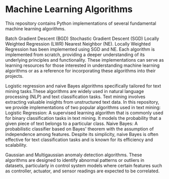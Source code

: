 # Machine Learning Algorithms

This repository contains Python implementations of several fundamental machine learning algorithms. 

Batch Gradient Descent (BGD) Stochastic Gradient Descent (SGD) Locally Weighted Regression (LWR) Nearest Neighbor (NE). Locally Weighted Regression has been implemented using SGD and NE.
Each algorithm is implemented from scratch, providing a deeper understanding of its underlying principles and functionality. These implementations can serve as learning resources for those interested in understanding machine learning algorithms or as a reference for incorporating these algorithms into their projects.


Logistic regression and naive Bayes algorithms specifically tailored for text mining tasks.These algorithms are widely used in natural language processing (NLP) and text classification tasks.
Text mining involves extracting valuable insights from unstructured text data. In this repository, we provide implementations of two popular algorithms used in text mining:
Logistic Regression: A supervised learning algorithm that is commonly used for binary classification tasks in text mining. It models the probability that a given piece of text belongs to a particular class.
Naive Bayes: A probabilistic classifier based on Bayes' theorem with the assumption of independence among features. Despite its simplicity, naive Bayes is often effective for text classification tasks and is known for its efficiency and scalability.


Gaussian and Multigaussian anomaly detection algorithms. These algorithms are designed to identify abnormal patterns or outliers in datasets, particularly in control system models where certain features such as controller, actuator, and sensor readings are expected to be correlated.
